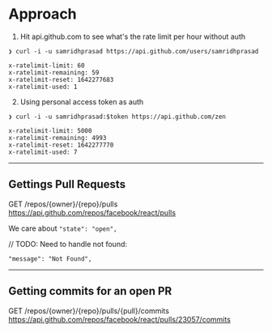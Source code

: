 # Approach

1. Hit api.github.com to see what's the rate limit per hour without auth

`❯ curl -i -u samridhprasad https://api.github.com/users/samridhprasad`
 
```
x-ratelimit-limit: 60
x-ratelimit-remaining: 59
x-ratelimit-reset: 1642277683
x-ratelimit-used: 1
```

2. Using personal access token as auth

`❯ curl -i -u samridhprasad:$token https://api.github.com/zen`

```
x-ratelimit-limit: 5000
x-ratelimit-remaining: 4993
x-ratelimit-reset: 1642277770
x-ratelimit-used: 7
```
-----
## Gettings Pull Requests
GET /repos/{owner}/{repo}/pulls
https://api.github.com/repos/facebook/react/pulls

We care about `"state": "open",`

// TODO: Need to handle not found:
```
"message": "Not Found",
```
-----
## Getting commits for an open PR
GET /repos/{owner}/{repo}/pulls/{pull}/commits
https://api.github.com/repos/facebook/react/pulls/23057/commits
